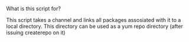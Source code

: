 What is this script for? 

This script takes a channel and links all packages assosiated with it to a local directory. 
This directory can be used as a yum repo directory (after issuing createrepo on it)
